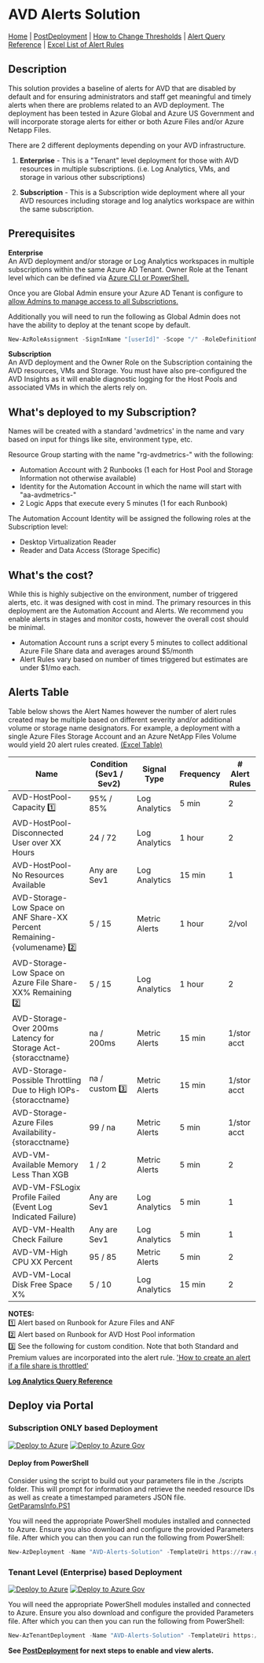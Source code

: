 # AVD Alerts Solution

[Home](./README.md) | [PostDeployment](./PostDeploy.md) | [How to Change Thresholds](./ChangeAlertThreshold.md) | [Alert Query Reference](./AlertQueryReference.md) | [Excel List of Alert Rules](https://github.com/JCoreMS/AVDAlerts/raw/main/references/alerts.xlsx)

## Description

This solution provides a baseline of alerts for AVD that are disabled by default and for ensuring administrators and staff get meaningful and timely alerts when there are problems related to an AVD deployment. The deployment has been tested in Azure Global and Azure US Government and will incorporate storage alerts for either or both Azure Files and/or Azure Netapp Files.

There are 2 different deployments depending on your AVD infrastructure.  

1. **Enterprise** - This is a "Tenant" level deployment for those with AVD resources in multiple subscriptions. (i.e. Log Analytics, VMs, and storage in various other subscriptions)

2. **Subscription** - This is a Subscription wide deployment where all your AVD resources including storage and log analytics workspace are within the same subscription.  

## Prerequisites  

**Enterprise**  
An AVD deployment and/or storage or Log Analytics workspaces in multiple subscriptions within the same Azure AD Tenant. Owner Role at the Tenant level which can be defined via [Azure CLI or PowerShell.](https://docs.microsoft.com/en-us/azure/azure-resource-manager/templates/deploy-to-tenant?tabs=azure-cli#required-access)

Once you are Global Admin ensure your Azure AD Tenant is configure to [allow Admins to manage access to all Subscriptions.](https://docs.microsoft.com/en-us/azure/role-based-access-control/elevate-access-global-admin#elevate-access-for-a-global-administrator)

Additionally you will need to run the following as Global Admin does not have the ability to deploy at the tenant scope by default.

```PowerShell
New-AzRoleAssignment -SignInName "[userId]" -Scope "/" -RoleDefinitionName "Owner"
```

**Subscription**  
An AVD deployment and the Owner Role on the Subscription containing the AVD resources, VMs and Storage.  You must have also pre-configured the AVD Insights as it will enable diagnostic logging for the Host Pools and associated VMs in which the alerts rely on.  

## What's deployed to my Subscription?

Names will be created with a standard 'avdmetrics' in the name and vary based on input for things like site, environment type, etc.

Resource Group starting with the name "rg-avdmetrics-" with the following:  

- Automation Account with 2 Runbooks (1 each for Host Pool and Storage Information not otherwise available)  
- Identity for the Automation Account in which the name will start with "aa-avdmetrics-"
- 2 Logic Apps that execute every 5 minutes (1 for each Runbook)

The Automation Account Identity will be assigned the following roles at the Subscription level:

- Desktop Virtualization Reader
- Reader and Data Access (Storage Specific)

## What's the cost?

While this is highly subjective on the environment, number of triggered alerts, etc. it was designed with cost in mind. The primary resources in this deployment are the Automation Account and Alerts. We recommend you enable alerts in stages and monitor costs, however the overall cost should be minimal.  

- Automation Account runs a script every 5 minutes to collect additional Azure File Share data and averages around $5/month
- Alert Rules vary based on number of times triggered but estimates are under $1/mo each.

## Alerts Table

Table below shows the Alert Names however the number of alert rules created may be multiple based on different severity and/or additional volume or storage name designators. For example, a deployment with a single Azure Files Storage Account and an Azure NetApp Files Volume would yield 20 alert rules created. [(Excel Table)](https://github.com/JCoreMS/AVDAlerts/raw/main/references/alerts.xlsx)

| Name                                                              | Condition (Sev1 / Sev2) |  Signal Type |  Frequency   |  # Alert Rules |
|---                                                                |---                      |---           |---           |---  
| AVD-HostPool-Capacity :one:                                       | 95% / 85%          | Log Analytics  |  5 min       |    2  |
| AVD-HostPool-Disconnected User over XX Hours                      | 24 / 72               | Log Analytics  |  1 hour      |   2  |
| AVD-HostPool-No Resources Available                               | Any are Sev1          | Log Analytics |  15 min      |  1   |
| AVD-Storage-Low Space on ANF Share-XX Percent Remaining-{volumename} :two: | 5 / 15               | Metric Alerts |   1 hour    |  2/vol  |
| AVD-Storage-Low Space on Azure File Share-XX% Remaining :two:     | 5 / 15                | Log Analytics  |   1 hour     |   2   |
| AVD-Storage-Over 200ms Latency for Storage Act-{storacctname}     | na / 200ms            | Metric Alerts |  15 min     |  1/stor acct |
| AVD-Storage-Possible Throttling Due to High IOPs-{storacctname}   | na / custom :three:   | Metric Alerts | 15 min        | 1/stor acct |
| AVD-Storage-Azure Files Availability-{storacctname}               | 99 / na               | Metric Alerts | 5 min         | 1/stor acct |
| AVD-VM-Available Memory Less Than XGB                             | 1 / 2                 | Metric Alerts | 5 min         |   2  |
| AVD-VM-FSLogix Profile Failed (Event Log Indicated Failure)       | Any are Sev1          | Log Analytics | 5 min         |   1  |
| AVD-VM-Health Check Failure                                       | Any are Sev1          | Log Analytics | 5 min         |   1  |
| AVD-VM-High CPU XX Percent                                        | 95 / 85               | Metric Alerts | 5 min         |   2  |
| AVD-VM-Local Disk Free Space X%                                   | 5 / 10                | Log Analytics | 15 min        |   2  |

**NOTES:**  
:one: Alert based on Runbook for Azure Files and ANF  
:two: Alert based on Runbook for AVD Host Pool information  
:three: See the following for custom condition. Note that both Standard and Premium values are incorporated into the alert rule. ['How to create an alert if a file share is throttled'](https://docs.microsoft.com/en-us/azure/storage/files/storage-troubleshooting-files-performance#how-to-create-an-alert-if-a-file-share-is-throttled)  

[**Log Analytics Query Reference**](AlertQueryReference.md)

## Deploy via Portal

### Subscription ONLY based Deployment

[![Deploy to Azure](https://aka.ms/deploytoazurebutton)](https://portal.azure.com/#create/Microsoft.Template/uri/https%3A%2F%2Fraw.githubusercontent.com%2FJCoreMS%2FAVDAlerts%2Fmain%2FdeploySubscription%2Fsolution.json)
[![Deploy to Azure Gov](https://aka.ms/deploytoazuregovbutton)](https://portal.azure.us/#create/Microsoft.Template/uri/https%3A%2F%2Fraw.githubusercontent.com%2FJCoreMS%2FAVDAlerts%2Fmain%2FdeploySubscription%2Fsolution.json)

#### Deploy from PowerShell
Consider using the script to build out your parameters file in the ./scripts folder. This will prompt for information and retrieve the needed resource IDs as well as create a timestamped parameters JSON file.  
[GetParamsInfo.PS1](./scripts/GetParamsInfo.ps1)

You will need the appropriate PowerShell modules installed and connected to Azure.  Ensure you also download and configure the provided Parameters file. After which you can then you can run the following from PowerShell: 

```PowerShell
New-AzDeployment -Name "AVD-Alerts-Solution" -TemplateUri https://raw.githubusercontent.com/JCoreMS/AVDAlerts/main/solution.json -TemplateParameterFile <YourParametersFile> -Location <region>
```

### Tenant Level (Enterprise) based Deployment

[![Deploy to Azure](https://aka.ms/deploytoazurebutton)](https://portal.azure.com/#create/Microsoft.Template/uri/https%3A%2F%2Fraw.githubusercontent.com%2FJCoreMS%2FAVDAlerts%2Fmain%2FdeployEnterprise%2Ftenant.solution.json)
[![Deploy to Azure Gov](https://aka.ms/deploytoazuregovbutton)](https://portal.azure.us/#create/Microsoft.Template/uri/https%3A%2F%2Fraw.githubusercontent.com%2FJCoreMS%2FAVDAlerts%2Fmain%2FdeployEnterprise%2Ftenant.solution.json)

You will need the appropriate PowerShell modules installed and connected to Azure. Ensure you also download and configure the provided Parameters file. After which you can then you can run the following from PowerShell:  

```PowerShell
New-AzTenantDeployment -Name "AVD-Alerts-Solution" -TemplateUri https://raw.githubusercontent.com/JCoreMS/AVDAlerts/main/deployEnterprise/tenant.solution.json -TemplateParameterFile tenant.solution.parameters.json -Location <region>
```

**See [PostDeployment](./PostDeploy.md) for next steps to enable and view alerts.**
